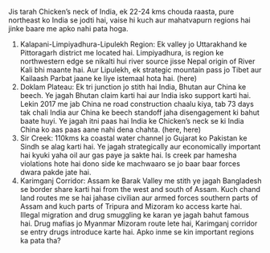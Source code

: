Jis tarah Chicken’s neck of India, ek 22-24 kms chouda raasta, pure northeast ko India se jodti hai, vaise hi kuch aur mahatvapurn regions hai jinke baare me apko nahi pata hoga. 
1.	Kalapani-Limpiyadhura-Lipulekh Region: Ek valley jo Uttarakhand ke Pittoragarh district me located hai. Limpiyadhura, is region ke northwestern edge se nikalti hui river source jisse Nepal origin of River Kali bhi maante hai. Aur Lipulekh, ek strategic mountain pass jo Tibet aur Kailaash Parbat jaane ke liye istemaal hota hai. (here)
2.	Doklam Plateau: Ek tri junction jo stith hai India, Bhutan aur China ke beech. Ye jagah Bhutan claim karti hai aur India isko support karti hai. Lekin 2017 me jab China ne road construction chaalu kiya, tab 73 days tak chali India aur China ke beech standoff jaha disengagement ki bahut baate huyi. Ye jagah itni paas hai India ke Chicken’s neck se ki India China ko aas paas aane nahi dena chahta. (here, here)
3.	Sir Creek: 110kms ka coastal water channel jo Gujarat ko Pakistan ke Sindh se alag karti hai. Ye jagah strategically aur economically important hai kyuki yaha oil aur gas paye ja sakte hai. Is creek par hamesha violations hote hai dono side ke machwaaro se jo baar baar forces dwara pakde jate hai. 
4.	Karimganj Corridor: Assam ke Barak Valley me stith ye jagah Bangladesh se border share karti hai from the west and south of Assam. Kuch chand land routes me se hai jahase civilian aur armed forces southern parts of Assam and kuch parts of Tripura and Mizoram ko access karte hai. Illegal migration and drug smuggling ke karan ye jagah bahut famous hai. Drug mafias jo Myanmar Mizoram route lete hai, Karimganj corridor se entry drugs introduce karte hai. 
Apko inme se kin important regions ka pata tha?